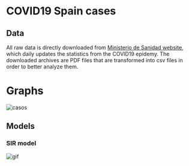 # COVID19 Spain cases

## Data
All raw data is directly downloaded from [Ministerio de Sanidad website](https://www.mscbs.gob.es/profesionales/saludPublica/ccayes/alertasActual/nCov-China/situacionActual.htm), which daily updates the statistics from the COVID19 epidemy. The downloaded archives are PDF files that are transformed into csv files in order to better analyze them.

# Graphs
![casos](https://github.com/victorvicpal/COVID19_es/blob/master/imgs/casos_14022020.png)

## Models
### SIR model
![gif](https://github.com/victorvicpal/COVID19_es/blob/master/imgs/flatthecurve.gif)
